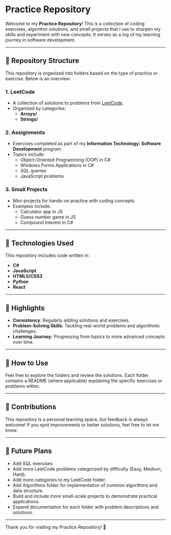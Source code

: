 # Practice Repository

Welcome to my **Practice Repository**! This is a collection of coding exercises, algorithm solutions, and small projects that I use to sharpen my skills and experiment with new concepts. It serves as a log of my learning journey in software development.

---

## 📂 Repository Structure

This repository is organized into folders based on the type of practice or exercise. Below is an overview:

### **1. LeetCode**

- A collection of solutions to problems from [LeetCode](https://leetcode.com/).
- Organized by categories:
  - **Arrays/**
  - **Strings/**

### **2. Assignments**

- Exercises completed as part of my **Information Technology: Software Development** program.
- Topics include:
  - Object-Oriented Programming (OOP) in C#
  - Windows Forms Applications in C#
  - SQL queries
  - JavaScript problems

### **3. Small Projects**

- Mini-projects for hands-on practice with coding concepts.
- Examples include:
  - Calculator app in JS
  - Guess number game in JS
  - Compound Interest in C#

---

## 🔧 Technologies Used

This repository includes code written in:

- **C#**
- **JavaScript**
- **HTML5/CSS3**
- **Python**
- **React**

---

## 🌟 Highlights

- **Consistency**: Regularly adding solutions and exercises.
- **Problem-Solving Skills**: Tackling real-world problems and algorithmic challenges.
- **Learning Journey**: Progressing from basics to more advanced concepts over time.

---

## 📜 How to Use

Feel free to explore the folders and review the solutions. Each folder contains a README (where applicable) explaining the specific exercises or problems within.

---

## 🤝 Contributions

This repository is a personal learning space, but feedback is always welcome! If you spot improvements or better solutions, feel free to let me know.

---

## 🚀 Future Plans

- Add SQL exercises
- Add more LeetCode problems categorized by difficulty (Easy, Medium, Hard).
- Add more categories to my LeetCode folder.
- Add Algorithms folder for implementation of common algorithms and data structure.
- Build and include more small-scale projects to demonstrate practical applications.
- Expand documentation for each folder with problem descriptions and solutions.

---

Thank you for visiting my Practice Repository! 🎉
